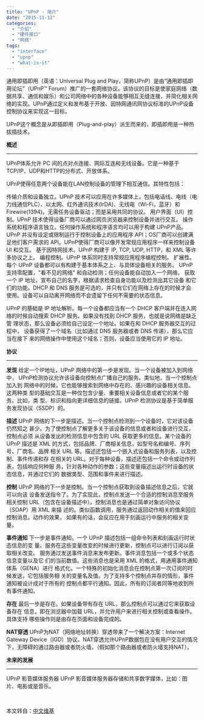 ```yaml
---
title: "UPnP - 简介"
date: "2015-11-12"
categories: 
  - "介绍"
  - "硬件接口"
  - "网络"
tags: 
  - "interface"
  - "upnp"
  - "what-is-it"
---
```


通用即插即用（英语：Universal Plug and Play，简称UPnP）是由“通用即插即用论坛”（UPnP™ Forum）推广的一套网络协议。该协议的目标是使家庭网络（数据共享、通信和娱乐）和公司网络中的各种设备能够相互无缝连接，并简化相关网络的实现。UPnP通过定义和发布基于开放、因特网通讯网协议标准的UPnP设备控制协议来实现这一目标。

UPnP这个概念是从即插即用（Plug-and-play）派生而来的，即插即用是一种热拔插技术。

**概述**

* * *

UPnP体系允许 PC 间的点对点连接、网际互连和无线设备。它是一种基于TCP/IP、UDP和HTTP的分布式、开放体系。

UPnP使得任意两个设备能在LAN控制设备的管理下相互通信。其特性包括：

传输介质和设备独立。UPnP 技术可以应用在许多媒体上，包括电话线、电线（电力线通信PLC）、以太网、红外通讯技术(IrDA)、无线电（Wi-Fi，蓝牙）和Firewire(1394)。无需任务设备驱动；而是采用共同的协议。 用户界面（UI）控制。UPnP 技术使得设备厂商可以通过网页浏览器来控制设备并进行交互。 操作系统和程序语言独立。任何操作系统和程序语言均可以用于构建 UPnP产品。UPnP 并没有设定或限制运行于控制设备上的应用程序 API；OS厂商可以创建满 足他们客户需求的 API。UPnP使得厂商可以像开发常规应用程序一样来控制设备 UI 和交互。 基于因特网技术。UPnP 构建于 IP, TCP, UDP, HTTP，和 XML 等许多协议之上。 编程控制。UPnP 体系同时支持常规应用程序编程控制。 扩展性。每个 UPnP 设备都可以有构建于基本体系之上、与具体设备相关的服务。 UPnP 支持零配置，"看不见的网络" 和自动检测；任何设备能自动加入一个网络， 获取一个 IP 地址，宣布自己的名字，根据请求检查自身功能以及检测出其它设备 和它们的功能。DHCP 和 DNS 服务是可选的，并只有它们在网络上存在的时候才会 使用。设备可以自动离开网络而不会遗留下任何不需要的状态信息。

UPnP 的基础是 IP 地址解析。每一个设备都应当有一个 DHCP 客户端并在连入网 络的时候自动搜索 DHCP 服务。如果没有找到 DHCP 服务，也就是说网络是缺乏管 理状态，那么设备必须给自己设定一个地址。如果在和 DHCP 服务器交互的过程中， 设备获得了一个域名（比如通过 DNS 服务器或者 DNS 传递），那么它应当在接下 来的网络操作中使用这个域名；否则，设备应当使用它的 IP 地址。

**协议**

* * *

**发现** 给定一个IP地址，UPnP 网络中的第一步是发现。当一个设备被加入到网络中， UPnP检测协议允许该设备向控制点广播自己的服务。类似地，当一个控制点加入到 网络中的时候，它也能够搜索到网络中存在的、感兴趣的设备相关信息。这两种类 型的基础交互是一种仅包含少量、重要相关设备信息或者它的某个服务。比如，类 型、标识和指向更详细信息的链接。UPnP 检测协议是基于简单服务发现协议（SSDP）的。

**描述** UPnP 网络的下一步是描述。当一个控制点检测到一个设备时，它对该设备仍然知之 甚少。为了使控制点了解更多关于该设备的信息或者和设备进行交互，控制点必须 从设备发出的检测信息中包含的 URL 获取更多的信息。某个设备的 UPnP 描述是 XML 的方式，包括品牌、厂商相关信息，如型号名和编号、序列号、厂商名、品牌 相关 URL 等。描述还包括一个嵌入式设备和服务列表，以及控制、事件传递和存 在相关的 URL。对于每种设备，描述还包括一个命令或动作列表，包括响应何种服 务，针对各种动作的参数；这些变量描述出运行时设备的状态信息，并通过它们的 数据类型、范围和事件来进行描述。

**控制** UPnP 网络的下一步是控制。当一个控制点获取到设备描述信息之后，它就可以向该 设备发送指令了。为了实现此，控制点发送一个合适的控制消息至服务相关控制 URL（包含在设备描述中）。控制消息也是通过简单对象访问协议（SOAP）用 XML 来描 述的。类似函数调用，服务通过返回动作相关的值来回应控制消息。动作的效果， 如果有的话，会反应在用于刻画运行中服务的相关变量。

**事件通知** 下一步是事件通知。一个 UPnP 描述包括一组命令列表和刻画运行时状态信息的变 量。服务在这些变量改变的时候进行更新，控制点可以进行订阅以获取相关改变。 服务通过发送事件消息来发布更新。事件消息包括一个或多个状态信息变量以及它 们的当前数值。这些消息也是采用 XML 的格式，用通用事件通知体系（GENA）进行 格式化。一个特殊的初始化消息会在控制点第一次订阅的时候发送，它包括服务相 关的变量名及值。为了支持多个控制点并存的情形，事件通知被设计成对于所有的 控制点都平行通知。因此，所有的订阅者同等地收到所有事件通知。

**存在** 最后一步是存在。如果设备带有存在 URL，那么控制点可以通过它来获取设备存在 信息，即在浏览器中加载 URL，并允许用户来进行相关控制或查看操作。具体支持 哪些操作则是由存在页面和设备完成的。

**NAT穿透** UPnP为NAT（网络地址转换）穿透带来了一个解决方案：Internet Gateway Device（IGD）协议。NAT穿透允许UPnP数据包在没有用户交互的情况下，无障碍的通过路由器或者防火墙，（假如那个路由器或者防火墙支持NAT）。

**未来的发展**

* * *

UPnP 影音媒体服务器 UPnP 影音媒体服务器存储和共享数字媒体，比如：图片、电影或是音乐。

 

本文转自：[中文维基](https://zh.wikipedia.org/wiki/UPnP)
